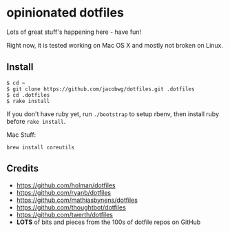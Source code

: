 # opinionated dotfiles

Lots of great stuff's happening here - have fun!

Right now, it is tested working on Mac OS X and mostly not broken on Linux.

## Install

```
$ cd ~
$ git clone https://github.com/jacobwg/dotfiles.git .dotfiles
$ cd .dotfiles
$ rake install
```

If you don't have ruby yet, run `./bootstrap` to setup rbenv, then install ruby before `rake install`.

Mac Stuff:

`brew install coreutils`

## Credits

* https://github.com/holman/dotfiles
* https://github.com/ryanb/dotfiles
* https://github.com/mathiasbynens/dotfiles
* https://github.com/thoughtbot/dotfiles
* https://github.com/twerth/dotfiles
* **LOTS** of bits and pieces from the 100s of dotfile repos on GitHub